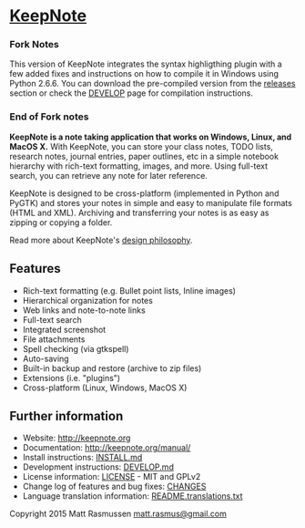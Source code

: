 [KeepNote](http://keepnote.org)
===============================

### Fork Notes
This version of KeepNote integrates the syntax highligthing plugin with a few added fixes and instructions on how to compile it in Windows using Python 2.6.6.
You can download the pre-compiled version from the [releases](https://github.com/henshin/keepnote/releases) section or check the [DEVELOP](./DEVELOP.md) page for compilation instructions.
### End of Fork notes

**KeepNote is a note taking application that works on Windows, Linux, and MacOS X.** With KeepNote, you can store your class notes, TODO lists, research notes, journal entries, paper outlines, etc in a simple notebook hierarchy with rich-text formatting, images, and more. Using full-text search, you can retrieve any note for later reference.

KeepNote is designed to be cross-platform (implemented in Python and PyGTK) and stores your notes in simple and easy to manipulate file formats (HTML and XML). Archiving and transferring your notes is as easy as zipping or copying a folder.

Read more about KeepNote's [design philosophy](http://keepnote.org/manual/#philosophy).

## Features

- Rich-text formatting (e.g. Bullet point lists, Inline images)
- Hierarchical organization for notes
- Web links and note-to-note links
- Full-text search
- Integrated screenshot
- File attachments
- Spell checking (via gtkspell)
- Auto-saving
- Built-in backup and restore (archive to zip files)
- Extensions (i.e. "plugins")
- Cross-platform (Linux, Windows, MacOS X)

## Further information

- Website: http://keepnote.org
- Documentation: http://keepnote.org/manual/
- Install instructions: [INSTALL.md](INSTALL.md)
- Development instructions: [DEVELOP.md](DEVELOP.md)
- License information: [LICENSE](LICENSE) - MIT and GPLv2
- Change log of features and bug fixes: [CHANGES](CHANGES)
- Language translation information: [README.translations.txt](README.translations.txt)

Copyright 2015 Matt Rasmussen
matt.rasmus@gmail.com
